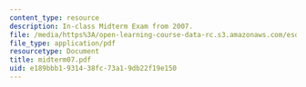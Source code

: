 ```yaml
---
content_type: resource
description: In-class Midterm Exam from 2007.
file: /media/https%3A/open-learning-course-data-rc.s3.amazonaws.com/esd-04j-frameworks-and-models-in-engineering-systems-engineering-system-design-spring-2007/e189bbb1931438fc73a19db22f19e150_midterm07.pdf
file_type: application/pdf
resourcetype: Document
title: midterm07.pdf
uid: e189bbb1-9314-38fc-73a1-9db22f19e150
---
```

